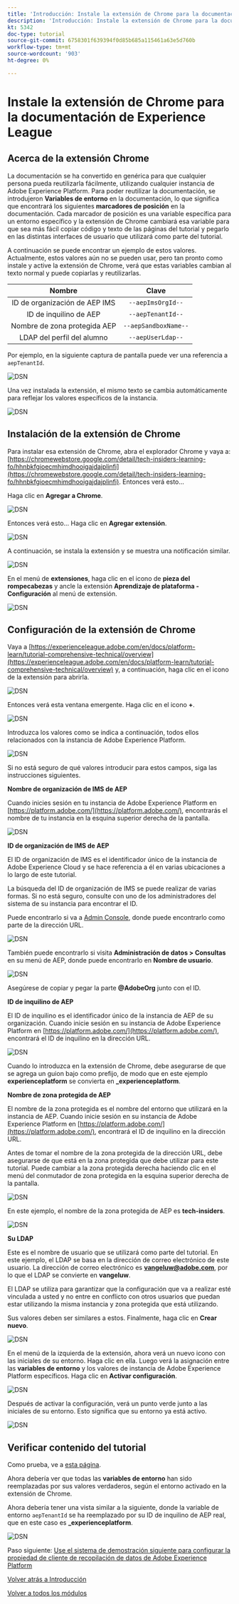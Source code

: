 ```yaml
---
title: 'Introducción: Instale la extensión de Chrome para la documentación de Experience League'
description: 'Introducción: Instale la extensión de Chrome para la documentación de Experience League'
kt: 5342
doc-type: tutorial
source-git-commit: 6758301f639394f0d85b685a115461a63e5d760b
workflow-type: tm+mt
source-wordcount: '903'
ht-degree: 0%

---
```


# Instale la extensión de Chrome para la documentación de Experience League

## Acerca de la extensión Chrome

La documentación se ha convertido en genérica para que cualquier persona pueda reutilizarla fácilmente, utilizando cualquier instancia de Adobe Experience Platform.
Para poder reutilizar la documentación, se introdujeron **Variables de entorno** en la documentación, lo que significa que encontrará los siguientes **marcadores de posición** en la documentación. Cada marcador de posición es una variable específica para un entorno específico y la extensión de Chrome cambiará esa variable para que sea más fácil copiar código y texto de las páginas del tutorial y pegarlo en las distintas interfaces de usuario que utilizará como parte del tutorial.

A continuación se puede encontrar un ejemplo de estos valores. Actualmente, estos valores aún no se pueden usar, pero tan pronto como instale y active la extensión de Chrome, verá que estas variables cambian al texto normal y puede copiarlas y reutilizarlas.

| Nombre | Clave |
|:-------------:| :---------------:|
| ID de organización de AEP IMS | `--aepImsOrgId--` |
| ID de inquilino de AEP | `--aepTenantId--` |
| Nombre de zona protegida AEP | `--aepSandboxName--` |
| LDAP del perfil del alumno | `--aepUserLdap--` |

Por ejemplo, en la siguiente captura de pantalla puede ver una referencia a `aepTenantId`.

![DSN](./images/mod7before.png)

Una vez instalada la extensión, el mismo texto se cambia automáticamente para reflejar los valores específicos de la instancia.

![DSN](./images/mod7.png)

## Instalación de la extensión de Chrome

Para instalar esa extensión de Chrome, abra el explorador Chrome y vaya a: [https://chromewebstore.google.com/detail/tech-insiders-learning-fo/hhnbkfgioecmhimdhooigajdajplinfi](https://chromewebstore.google.com/detail/tech-insiders-learning-fo/hhnbkfgioecmhimdhooigajdajplinfi). Entonces verá esto...

Haga clic en **Agregar a Chrome**.

![DSN](./images/c2.png)

Entonces verá esto... Haga clic en **Agregar extensión**.

![DSN](./images/c3.png)

A continuación, se instala la extensión y se muestra una notificación similar.

![DSN](./images/c4.png)

En el menú de **extensiones**, haga clic en el icono de **pieza del rompecabezas** y ancle la extensión **Aprendizaje de plataforma - Configuración** al menú de extensión.

![DSN](./images/c6.png)

## Configuración de la extensión de Chrome

Vaya a [https://experienceleague.adobe.com/en/docs/platform-learn/tutorial-comprehensive-technical/overview](https://experienceleague.adobe.com/en/docs/platform-learn/tutorial-comprehensive-technical/overview) y, a continuación, haga clic en el icono de la extensión para abrirla.

![DSN](./images/tuthome.png)

Entonces verá esta ventana emergente. Haga clic en el icono **+**.

![DSN](./images/c7.png)

Introduzca los valores como se indica a continuación, todos ellos relacionados con la instancia de Adobe Experience Platform.

![DSN](./images/c8.png)

Si no está seguro de qué valores introducir para estos campos, siga las instrucciones siguientes.

**Nombre de organización de IMS de AEP**

Cuando inicies sesión en tu instancia de Adobe Experience Platform en [https://platform.adobe.com/](https://platform.adobe.com/), encontrarás el nombre de tu instancia en la esquina superior derecha de la pantalla.

![DSN](./images/aepname.png)

**ID de organización de IMS de AEP**

El ID de organización de IMS es el identificador único de la instancia de Adobe Experience Cloud y se hace referencia a él en varias ubicaciones a lo largo de este tutorial.

La búsqueda del ID de organización de IMS se puede realizar de varias formas. Si no está seguro, consulte con uno de los administradores del sistema de su instancia para encontrar el ID.

Puede encontrarlo si va a [Admin Console](https://https://adminconsole.adobe.com/), donde puede encontrarlo como parte de la dirección URL.

![DSN](./images/aepid1.png)

También puede encontrarlo si visita **Administración de datos > Consultas** en su menú de AEP, donde puede encontrarlo en **Nombre de usuario**.

![DSN](./images/aepid2.png)

Asegúrese de copiar y pegar la parte **@AdobeOrg** junto con el ID.

**ID de inquilino de AEP**

El ID de inquilino es el identificador único de la instancia de AEP de su organización. Cuando inicie sesión en su instancia de Adobe Experience Platform en [https://platform.adobe.com/](https://platform.adobe.com/), encontrará el ID de inquilino en la dirección URL.

![DSN](./images/aeptenantid.png)

Cuando lo introduzca en la extensión de Chrome, debe asegurarse de que se agrega un guion bajo como prefijo, de modo que en este ejemplo **experienceplatform** se convierta en **_experienceplatform**.

**Nombre de zona protegida de AEP**

El nombre de la zona protegida es el nombre del entorno que utilizará en la instancia de AEP. Cuando inicie sesión en su instancia de Adobe Experience Platform en [https://platform.adobe.com/](https://platform.adobe.com/), encontrará el ID de inquilino en la dirección URL.

Antes de tomar el nombre de la zona protegida de la dirección URL, debe asegurarse de que está en la zona protegida que debe utilizar para este tutorial. Puede cambiar a la zona protegida derecha haciendo clic en el menú del conmutador de zona protegida en la esquina superior derecha de la pantalla.

![DSN](./images/aepsandboxsw.png)

En este ejemplo, el nombre de la zona protegida de AEP es **tech-insiders**.

![DSN](./images/aepsname.png)

**Su LDAP**

Este es el nombre de usuario que se utilizará como parte del tutorial. En este ejemplo, el LDAP se basa en la dirección de correo electrónico de este usuario. La dirección de correo electrónico es **vangeluw@adobe.com**, por lo que el LDAP se convierte en **vangeluw**.

El LDAP se utiliza para garantizar que la configuración que va a realizar esté vinculada a usted y no entre en conflicto con otros usuarios que puedan estar utilizando la misma instancia y zona protegida que está utilizando.

Sus valores deben ser similares a estos.
Finalmente, haga clic en **Crear nuevo**.

![DSN](./images/c8a.png)


En el menú de la izquierda de la extensión, ahora verá un nuevo icono con las iniciales de su entorno. Haga clic en ella. Luego verá la asignación entre las **variables de entorno** y los valores de instancia de Adobe Experience Platform específicos. Haga clic en **Activar configuración**.

![DSN](./images/c9.png)

Después de activar la configuración, verá un punto verde junto a las iniciales de su entorno. Esto significa que su entorno ya está activo.

![DSN](./images/c10.png)

## Verificar contenido del tutorial

Como prueba, ve a [esta página](https://experienceleague.adobe.com/en/docs/platform-learn/tutorial-comprehensive-technical/datadistiller/module51/ex3).

Ahora debería ver que todas las **variables de entorno** han sido reemplazadas por sus valores verdaderos, según el entorno activado en la extensión de Chrome.

Ahora debería tener una vista similar a la siguiente, donde la variable de entorno `aepTenantId` se ha reemplazado por su ID de inquilino de AEP real, que en este caso es **_experienceplatform**.

![DSN](./images/mod7.png)

Paso siguiente: [Use el sistema de demostración siguiente para configurar la propiedad de cliente de recopilación de datos de Adobe Experience Platform](./ex2.md)

[Volver atrás a Introducción](./getting-started.md)

[Volver a todos los módulos](./../../../overview.md)
